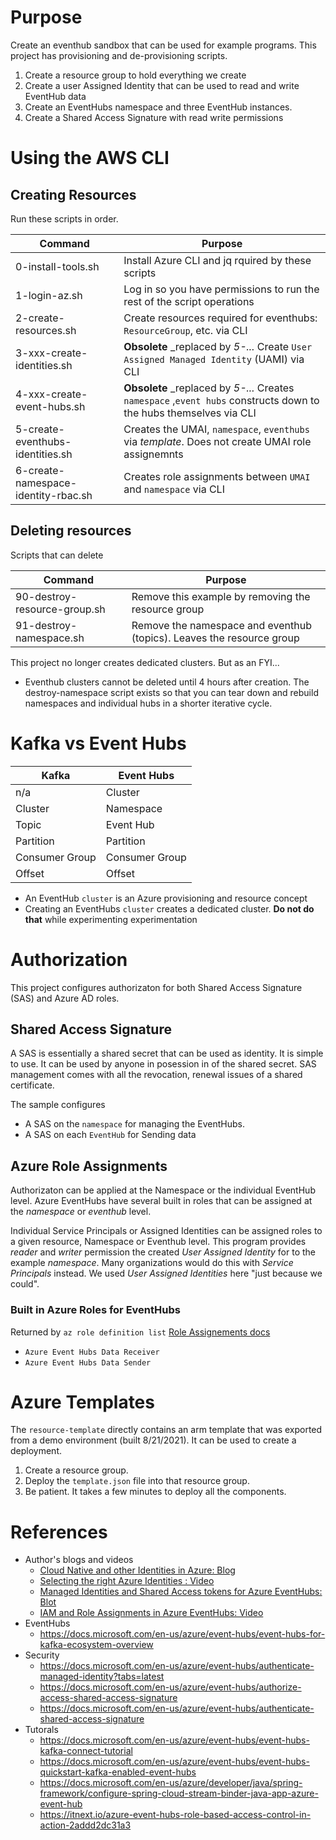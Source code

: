 # Purpose
Create an eventhub sandbox that can be used for example programs. This project has provisioning and de-provisioning scripts. 

1. Create a resource group to hold everything we create
1. Create a user Assigned Identity that can be used to read and write EventHub data
1. Create an EventHubs namespace and three EventHub instances.
1. Create a Shared Access Signature with read write permissions

# Using the AWS CLI
## Creating Resources
Run these scripts in order. 

| Command | Purpose |
| - | - |
| 0-install-tools.sh | Install Azure CLI and jq rquired by these scripts |
| 1-login-az.sh | Log in so you have permissions to run the rest of the script operations | 
| 2-create-resources.sh | Create resources required for eventhubs: `ResourceGroup`, etc. via CLI |
| 3-xxx-create-identities.sh | **Obsolete** _replaced by _5-..._ Create `User Assigned Managed Identity` (UAMI) via CLI |
| 4-xxx-create-event-hubs.sh | **Obsolete** _replaced by _5-..._ Creates `namespace` ,`event hubs` constructs down to the hubs themselves via CLI |
| 5-create-eventhubs-identities.sh | Creates the UMAI, `namespace`, `eventhubs` via _template_.  Does not create UMAI role assignemnts |
| 6-create-namespace-identity-rbac.sh | Creates role assignments between `UMAI` and `namespace` via CLI |

## Deleting resources
Scripts that can delete 

| Command | Purpose |
| - | - |
| 90-destroy-resource-group.sh | Remove this example by removing the resource group |
| 91-destroy-namespace.sh | Remove the namespace and eventhub (topics). Leaves the resource group  |

This project no longer creates dedicated clusters.  But as an FYI...
* Eventhub clusters cannot be deleted until 4 hours after creation. The destroy-namespace script exists so that you can tear down and rebuild namespaces and individual hubs in a shorter iterative cycle.

# Kafka vs Event Hubs
| Kafka |	Event Hubs |
| - | - |
| n/a | Cluster |
| Cluster | Namespace |
| Topic	 | Event Hub |
| Partition |	Partition |
| Consumer Group |	Consumer Group |
| Offset |	Offset |

* An EventHub `cluster` is an Azure provisioning and resource concept
* Creating an EventHubs `cluster` creates a dedicated cluster. **Do not do that** while experimenting experimentation

# Authorization
This project configures authorizaton for both Shared Access Signature (SAS) and Azure AD roles.

## Shared Access Signature
A SAS is essentially a shared secret that can be used as identity.  It is simple to use.  It can be used by anyone in posession in of the shared secret.  SAS management comes with all the revocation, renewal issues of a shared certificate.

The sample configures 
* A SAS on the `namespace` for managing the EventHubs.  
* A SAS on each `EventHub` for Sending data

## Azure Role Assignments
Authorizaton can be applied at the Namespace or the individual EventHub level.  Azure EventHubs have several built in roles that can be assigned at the _namespace_ or _eventhub_ level.   

Individual Service Principals or Assigned Identities can be assigned roles to a given resource, Namespace or Eventhub level. This program provides _reader_ and _writer_ permission the created _User Assigned Identity_ for to the example _namespace_.  Many organizations would do this with _Service Principals_ instead. We used _User Assigned Identities_ here "just because we could".

### Built in Azure Roles for EventHubs
Returned by `az role definition list` [Role Assignements docs](https://docs.microsoft.com/en-us/azure/role-based-access-control/role-assignments-cli)
* `Azure Event Hubs Data Receiver`
* `Azure Event Hubs Data Sender`

# Azure Templates
The `resource-template` directly contains an arm template that was exported from a demo environment (built 8/21/2021).  It can be used to create a deployment.
1. Create a resource group.
1. Deploy the `template.json` file into that resource group.  
1. Be patient.  It takes a few minutes to deploy all the components.

# References
* Author's blogs and videos
    * [Cloud Native and other Identities in Azure: Blog](http://joe.blog.freemansoft.com/2021/08/cloud-native-and-other-identities-in.html)
    * [Selecting the right Azure Identities : Video](https://youtu.be/-g7ZJLQNaWU)
    * [Managed Identities and Shared Access tokens for Azure EventHubs: Blot](http://joe.blog.freemansoft.com/2021/08/managed-identities-and-shared-access.html)
    * [IAM and Role Assignments in Azure EventHubs: Video](https://youtu.be/NJMf23Sg_JY)
* EventHubs
    * https://docs.microsoft.com/en-us/azure/event-hubs/event-hubs-for-kafka-ecosystem-overview
* Security
    * https://docs.microsoft.com/en-us/azure/event-hubs/authenticate-managed-identity?tabs=latest
    * https://docs.microsoft.com/en-us/azure/event-hubs/authorize-access-shared-access-signature
    * https://docs.microsoft.com/en-us/azure/event-hubs/authenticate-shared-access-signature
* Tutorals
    * https://docs.microsoft.com/en-us/azure/event-hubs/event-hubs-kafka-connect-tutorial
    * https://docs.microsoft.com/en-us/azure/event-hubs/event-hubs-quickstart-kafka-enabled-event-hubs
    * https://docs.microsoft.com/en-us/azure/developer/java/spring-framework/configure-spring-cloud-stream-binder-java-app-azure-event-hub
    * https://itnext.io/azure-event-hubs-role-based-access-control-in-action-2addd2dc31a3
